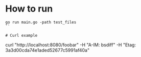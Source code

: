 # How to run
```
go run main.go -path test_files
``

# Curl example
```
curl "http://localhost:8080/foobar" -H "A-IM: bsdiff" -H "Etag: 3a3d00cda74e1aded52677c5991af40a"
```
